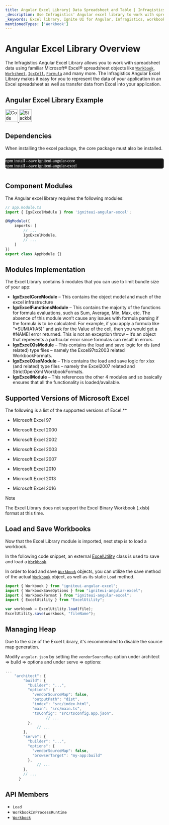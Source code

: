 ```yaml
---
title: Angular Excel Library| Data Spreadsheet and Table | Infragistics
_description: Use Infragistics' Angular excel library to work with spreadsheet data using Microsoft Excel features.  Learn how easily you can transfer data from excel to your application using Ignite UI for Angular excel library!
_keywords: Excel library, Ignite UI for Angular, Infragistics, workbook
mentionedTypes: ['Workbook']
---
```


# Angular Excel Library Overview

The Infragistics Angular Excel Library allows you to work with spreadsheet data using familiar Microsoft® Excel® spreadsheet objects like [`Workbook`]({environment:dvApiBaseUrl}/products/ignite-ui-angular/api/docs/typescript/latest/classes/workbook.html), [`Worksheet`]({environment:dvApiBaseUrl}/products/ignite-ui-angular/api/docs/typescript/latest/classes/worksheet.html), [`IgxCell`]({environment:dvApiBaseUrl}/products/ignite-ui-angular/api/docs/typescript/latest/classes/igxcell.html), [`Formula`]({environment:dvApiBaseUrl}/products/ignite-ui-angular/api/docs/typescript/latest/classes/formula.html) and many more. The Infragistics Angular Excel Library makes it easy for you to represent the data of your application in an Excel spreadsheet as well as transfer data from Excel into your application.

## Angular Excel Library Example

<code-view style="height: 100px"
           data-demos-base-url="{environment:dvDemosBaseUrl}"
           iframe-src="{environment:dvDemosBaseUrl}/excel/excel-library-overview"
           alt="Angular Excel Library Example"
           github-src="excel/excel-library/overview">
</code-view>

<html lang="en" xmlns="http://www.w3.org/1999/xhtml">
    <body>
      <a target="_blank" href="https://codesandbox.io/s/github/IgniteUI/igniteui-angular-examples/tree/master/samples/excel/excel-library/overview?fontsize=14&hidenavigation=1&theme=dark&view=preview&file=/src/app.component.html" rel="noopener noreferrer">
            <img height="40px" style="border-radius: 0rem; max-width: 100%;" alt="Code Sandbox" src="https://static.infragistics.com/xplatform/images/browsers/open-sandbox.png"/>
        </a>
        <a target="_blank" href="https://stackblitz.com/github/IgniteUI/igniteui-angular-examples/tree/master/samples/excel/excel-library/overview?file=src%2Fapp.component.html" rel="noopener noreferrer">
            <img height="40px" style="border-radius: 0rem; max-width: 100%;" alt="Stackblitz" src="https://static.infragistics.com/xplatform/images/browsers/open-stackblitz.png"/>
        </a>
    </body>
</html>

<div class="divider--half"></div>

<!-- Angular, React, WebComponents -->

## Dependencies

When installing the excel package, the core package must also be installed.

<pre style="background:#141414;color:white;display:inline-block;padding:16x;margin-top:10px;font-family:'Consolas';border-radius:5px;width:100%">
npm install --save igniteui-angular-core
npm install --save igniteui-angular-excel
</pre>

## Component Modules

The Angular excel library requires the following modules:

```ts
// app.module.ts
import { IgxExcelModule } from 'igniteui-angular-excel';

@NgModule({
    imports: [
        // ...
        IgxExcelModule,
        // ...
    ]
})
export class AppModule {}
```

## Modules Implementation

The Excel Library contains 5 modules that you can use to limit bundle size of your app:

-   **IgxExcelCoreModule** – This contains the object model and much of the excel infrastructure
-   **IgxExcelFunctionsModule** – This contains the majority of the functions for formula evaluations, such as Sum, Average, Min, Max, etc. The absence of this module won’t cause any issues with formula parsing if the formula is to be calculated. For example, if you apply a formula like “=SUM(A1:A5)” and ask for the Value of the cell, then you would get a #NAME! error returned. This is not an exception throw – it’s an object that represents a particular error since formulas can result in errors.
-   **IgxExcelXlsModule** – This contains the load and save logic for xls (and related) type files – namely the Excel97to2003 related WorkbookFormats.
-   **IgxExcelXlsxModule** – This contains the load and save logic for xlsx (and related) type files – namely the Excel2007 related and StrictOpenXml WorkbookFormats.
-   **IgxExcelModule** – This references the other 4 modules and so basically ensures that all the functionality is loaded/available.

<!-- end: Angular, React, WebComponents -->

## Supported Versions of Microsoft Excel

The following is a list of the supported versions of Excel.\*\*

-   Microsoft Excel 97

-   Microsoft Excel 2000

-   Microsoft Excel 2002

-   Microsoft Excel 2003

-   Microsoft Excel 2007

-   Microsoft Excel 2010

-   Microsoft Excel 2013

-   Microsoft Excel 2016

> [!NOTE]
> The Excel Library does not support the Excel Binary Workbook (.xlsb) format at this time.

## Load and Save Workbooks

Now that the Excel Library module is imported, next step is to load a workbook.

<!-- Angular, React, WebComponents -->

In the following code snippet, an external [ExcelUtility](excel-utility.md) class is used to save and load a [`Workbook`]({environment:dvApiBaseUrl}/products/ignite-ui-angular/api/docs/typescript/latest/classes/workbook.html).

<!-- end: Angular, React, WebComponents -->

In order to load and save [`Workbook`]({environment:dvApiBaseUrl}/products/ignite-ui-angular/api/docs/typescript/latest/classes/workbook.html) objects, you can utilize the save method of the actual [`Workbook`]({environment:dvApiBaseUrl}/products/ignite-ui-angular/api/docs/typescript/latest/classes/workbook.html) object, as well as its static `Load` method.

```ts
import { Workbook } from "igniteui-angular-excel";
import { WorkbookSaveOptions } from "igniteui-angular-excel";
import { WorkbookFormat } from "igniteui-angular-excel";
import { ExcelUtility } from "ExcelUtility";

var workbook = ExcelUtility.load(file);
ExcelUtility.save(workbook, "fileName");
```

<div class="divider--half"></div>

## Managing Heap

Due to the size of the Excel Library, it's recommended to disable the source map generation.

Modify `angular.json` by setting the `vendorSourceMap` option under architect => build => options and under serve => options:

```ts
...
    "architect": {
        "build": {
          "builder": "...",
          "options": {
            "vendorSourceMap": false,
            "outputPath": "dist",
            "index": "src/index.html",
            "main": "src/main.ts",
            "tsConfig": "src/tsconfig.app.json",
                  // ...
          },
              // ...
        },
        "serve": {
          "builder": "...",
          "options": {
            "vendorSourceMap": false,
            "browserTarget": "my-app:build"
          },
              // ...
        },
        // ...
      }
```

<!-- -->

## API Members

-   `Load`
-   `WorkbookInProcessRuntime`
-   [`Workbook`]({environment:dvApiBaseUrl}/products/ignite-ui-angular/api/docs/typescript/latest/classes/workbook.html)
